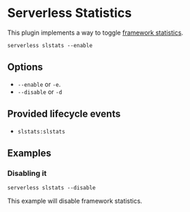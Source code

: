 <!--
title: Serverless Framework Commands - AWS Lambda - Serverless Stats
menuText: Serverless Stats
menuOrder: 8
description: Enables or disables Serverless Statistic logging within the Serverless Framework.
layout: Doc
-->

# Serverless Statistics

This plugin implements a way to toggle [framework statistics](../framework-statistics.md).

```
serverless slstats --enable
```

## Options
- `--enable` or `-e`.
- `--disable` or `-d`

## Provided lifecycle events
- `slstats:slstats`

## Examples

### Disabling it

```
serverless slstats --disable
```

This example will disable framework statistics.